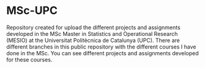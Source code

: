 # MSc-UPC
Repository created for upload the different projects and assignments developed in the MSc Master in Statistics and Operational Research (MESIO) at the Universitat Politècnica de Catalunya (UPC).
There are different branches in this public repository with the different courses I have done in the MSc. You can see different projects and assignments developed for these courses.
